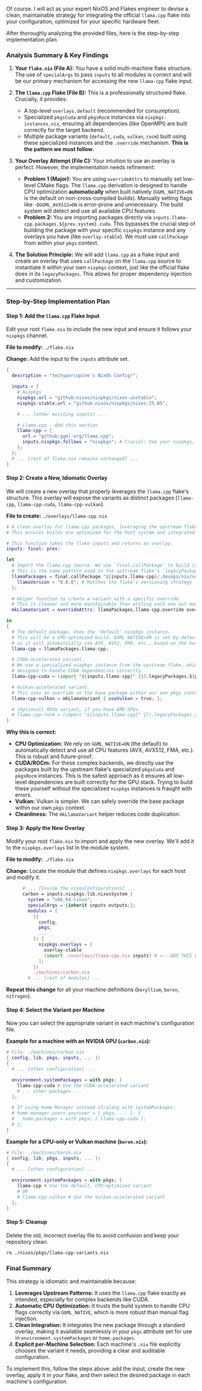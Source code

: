 Of course. I will act as your expert NixOS and Flakes engineer to devise a clean, maintainable strategy for integrating the official `llama.cpp` flake into your configuration, optimized for your specific hardware fleet.

After thoroughly analyzing the provided files, here is the step-by-step implementation plan.

### Analysis Summary & Key Findings

1.  **Your `flake.nix` (File A):** You have a solid multi-machine flake structure. The use of `specialArgs` to pass `inputs` to all modules is correct and will be our primary mechanism for accessing the new `llama-cpp` flake input.

2.  **The `llama.cpp` Flake (File B):** This is a professionally structured flake. Crucially, it provides:
    *   A top-level `overlays.default` (recommended for consumption).
    *   Specialized `pkgsCuda` and `pkgsRocm` instances via `nixpkgs-instances.nix`, ensuring all dependencies (like OpenMPI) are built correctly for the target backend.
    *   Multiple package variants (`default`, `cuda`, `vulkan`, `rocm`) built using these specialized instances and the `.override` mechanism. **This is the pattern we must follow.**

3.  **Your Overlay Attempt (File C):** Your intuition to use an overlay is perfect. However, the implementation needs refinement:
    *   **Problem 1 (Major):** You are using `overrideAttrs` to manually set low-level CMake flags. The `llama.cpp` derivation is designed to handle CPU optimization **automatically** when built natively (`GGML_NATIVE=ON` is the default on non-cross-compiled builds). Manually setting flags like `-DGGML_AVX512=ON` is error-prone and unnecessary. The build system will detect and use all available CPU features.
    *   **Problem 2:** You are importing packages directly via `inputs.llama-cpp.packages.${prev.system}.cuda`. This bypasses the crucial step of building the package with your specific `nixpkgs` instance and any overlays you have (like `overlay-stable`). We must use `callPackage` from within your `pkgs` context.

4.  **The Solution Principle:** We will add `llama.cpp` as a flake input and create an overlay that uses `callPackage` on the `llama.cpp` source to instantiate it within your own `nixpkgs` context, just like the official flake does in its `legacyPackages`. This allows for proper dependency injection and customization.

---

### Step-by-Step Implementation Plan

#### Step 1: Add the `llama.cpp` Flake Input

Edit your root `flake.nix` to include the new input and ensure it follows your `nixpkgs` channel.

**File to modify:** `./flake.nix`

**Change:** Add the input to the `inputs` attribute set.

```nix
{
  description = "techyporcupine's NixOS Config!";

  inputs = {
    # Nixpkgs
    nixpkgs.url = "github:nixos/nixpkgs/nixos-unstable";
    nixpkgs-stable.url = "github:nixos/nixpkgs/nixos-25.05";

    # ... [other existing inputs] ...

    # Llama.cpp - Add this section
    llama-cpp = {
      url = "github:ggml-org/llama.cpp";
      inputs.nixpkgs.follows = "nixpkgs"; # Crucial: Use your nixpkgs, not the flake's
    };
  };
  # ... [rest of flake.nix remains unchanged] ...
}
```

#### Step 2: Create a New, Idiomatic Overlay

We will create a new overlay that properly leverages the `llama.cpp` flake's structure. This overlay will expose the variants as distinct packages (`llama-cpp`, `llama-cpp-cuda`, `llama-cpp-vulkan`).

**File to create:** `./overlays/llama-cpp.nix`

```nix
# A clean overlay for llama.cpp packages, leveraging the upstream flake's patterns.
# This ensures builds are optimized for the host system and integrated with our nixpkgs.

# This function takes the flake inputs and returns an overlay.
inputs: final: prev:

let
  # Import the llama.cpp source. We use `final.callPackage` to build it within our pkgs context.
  # This is the same pattern used in the upstream flake's `legacyPackages`.
  llamaPackages = final.callPackage "${inputs.llama-cpp}/.devops/nix/scope.nix" {
    llamaVersion = "0.0.0"; # Matches the flake's versioning strategy
  };

  # Helper function to create a variant with a specific override.
  # This is cleaner and more maintainable than writing each one out manually.
  mkLlamaVariant = overrideAttrs: llamaPackages.llama-cpp.override overrideAttrs;

in
{
  # The default package. Uses the 'default' nixpkgs instance.
  # This will be a CPU-optimized build. GGML_NATIVE=ON is set by default,
  # so it will automatically use AVX, AVX2, FMA, etc., based on the host system.
  llama-cpp = llamaPackages.llama-cpp;

  # CUDA-accelerated variant.
  # We use a specialized nixpkgs instance from the upstream flake, which is
  # designed to handle CUDA dependencies correctly.
  llama-cpp-cuda = (import "${inputs.llama-cpp}" {}).legacyPackages.${prev.system}.llamaPackagesCuda.llama-cpp;

  # Vulkan-accelerated variant.
  # This uses an override on the base package within our own pkgs context.
  llama-cpp-vulkan = mkLlamaVariant { useVulkan = true; };

  # (Optional) ROCm variant, if you have AMD GPUs.
  # llama-cpp-rocm = (import "${inputs.llama-cpp}" {}).legacyPackages.${prev.system}.llamaPackagesRocm.llama-cpp;
}
```

**Why this is correct:**
*   **CPU Optimization:** We rely on `GGML_NATIVE=ON` (the default) to automatically detect and use all CPU features (AVX, AVX512, FMA, etc.). This is robust and future-proof.
*   **CUDA/ROCm:** For these complex backends, we directly use the packages built by the upstream flake's specialized `pkgsCuda` and `pkgsRocm` instances. This is the safest approach as it ensures all low-level dependencies are built correctly for the GPU stack. Trying to build these yourself without the specialized `nixpkgs` instances is fraught with errors.
*   **Vulkan:** Vulkan is simpler. We can safely override the base package within our own `pkgs` context.
*   **Cleanliness:** The `mkLlamaVariant` helper reduces code duplication.

#### Step 3: Apply the New Overlay

Modify your root `flake.nix` to import and apply the new overlay. We'll add it to the `nixpkgs.overlays` list in the module system.

**File to modify:** `./flake.nix`

**Change:** Locate the module that defines `nixpkgs.overlays` for each host and modify it.

```nix
      # ... [Inside the nixosConfigurations] ...
      carbon = inputs.nixpkgs.lib.nixosSystem {
        system = "x86_64-linux";
        specialArgs = {inherit inputs outputs;};
        modules = [
          ({
            config,
            pkgs,
            ...
          }: {
            nixpkgs.overlays = [
              overlay-stable
              (import ./overlays/llama-cpp.nix inputs) # <-- ADD THIS LINE
            ];
          })
          ./machines/carbon.nix
        # ... [rest of modules] ...
```
**Repeat this change** for all your machine definitions (`beryllium`, `boron`, `nitrogen`).

#### Step 4: Select the Variant per Machine

Now you can select the appropriate variant in each machine's configuration file.

**Example for a machine with an NVIDIA GPU (`carbon.nix`):**
```nix
# File: ./machines/carbon.nix
{ config, lib, pkgs, inputs, ... }:
{
  # ... [other configuration] ...

  environment.systemPackages = with pkgs; [
    llama-cpp-cuda # Use the CUDA-accelerated variant
    # ... other packages ...
  ];

  # If using Home Manager instead of/along with systemPackages:
  # home-manager.users.youruser = { pkgs, ... }: {
  #   home.packages = with pkgs; [ llama-cpp-cuda ];
  # };
}
```

**Example for a CPU-only or Vulkan machine (`boron.nix`):**
```nix
# File: ./machines/boron.nix
{ config, lib, pkgs, inputs, ... }:
{
  # ... [other configuration] ...

  environment.systemPackages = with pkgs; [
    llama-cpp # Use the default, CPU-optimized variant
    # OR
    # llama-cpp-vulkan # Use the Vulkan-accelerated variant
  ];
}
```

#### Step 5: Cleanup

Delete the old, incorrect overlay file to avoid confusion and keep your repository clean.
```bash
rm ./nixos/pkgs/llama-cpp-variants.nix
```

### Final Summary

This strategy is idiomatic and maintainable because:

1.  **Leverages Upstream Patterns:** It uses the `llama.cpp` flake exactly as intended, especially for complex backends like CUDA.
2.  **Automatic CPU Optimization:** It trusts the build system to handle CPU flags correctly via `GGML_NATIVE`, which is more robust than manual flag injection.
3.  **Clean Integration:** It integrates the new package through a standard overlay, making it available seamlessly in your `pkgs` attribute set for use in `environment.systemPackages` or `home.packages`.
4.  **Explicit per-Machine Selection:** Each machine's `.nix` file explicitly chooses the variant it needs, providing a clear and auditable configuration.

To implement this, follow the steps above: add the input, create the new overlay, apply it in your flake, and then select the desired package in each machine's configuration.
